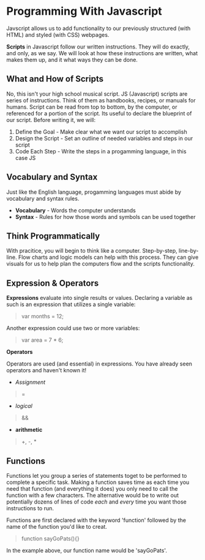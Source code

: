 # Programming With Javascript

Javscript allows us to add functionality to our previously structured (with HTML) and styled (with CSS) webpages.

**Scripts** in Javascript follow our written instructions.  They will do exactly, and only, as we say.  We will look at how these instructions are written, what makes them up, and it what ways they can be done.  

## What and How of Scripts

No, this isn't your high school musical script.  JS (Javascript) scripts are series of instructions.  Think of them as handbooks, recipes, or manuals for humans.  Script can be read from top to bottom, by the computer, or referenced for a portion of the script.  Its useful to declare the blueprint of our script. Before writing it, we will:

1. Define the Goal - Make clear what we want our script to accomplish
2. Design the Script - Set an outline of needed variables and steps in our script
3. Code Each Step - Write the steps in a progamming language, in this case JS

## Vocabulary and Syntax

Just like the English language, progamming languages must abide by vocabulary and syntax rules.

* **Vocabulary** - Words the computer understands
* **Syntax** - Rules for how those words and symbols can be used together

## Think Programmatically

With pracitice, you will begin to think like a computer.  Step-by-step, line-by-line.  Flow charts and logic models can help with this process.  They can give visuals for us to help plan the computers flow and the scripts functionality. 

## Expression & Operators

**Expressions** evaluate into single results or values.  Declaring a variable as such is an expression that utilizes a single variable:

> var months = 12;

Another expression could use two or more variables:

> var area = 7 * 6;

**Operators**

Operators are used (and essential) in expressions.  You have already seen operators and haven't known it!

* *Assignment*
> =

* *logical*
> &&

* **arithmetic**
> +, -, *


## Functions

Functions let you group a series of statements toget to be performed to complete a specific task.  Making a function saves time as each time you need that function (and everything it does) you only need to call the function with a few characters.  The alternative would be to write out potentially dozens of lines of code *each* and *every* time you want those instructions to run.

Functions are first declared with the keyword 'function' followed by the name of the function you'd like to creat.

> function sayGoPats(){}

In the example above, our function name would be 'sayGoPats'.

